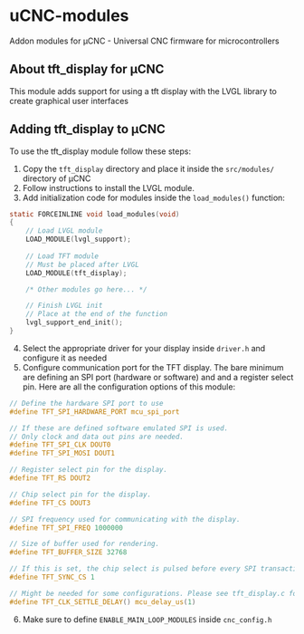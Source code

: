 # uCNC-modules

Addon modules for µCNC - Universal CNC firmware for microcontrollers

## About tft_display for µCNC

This module adds support for using a tft display with the LVGL library to create graphical user interfaces

## Adding tft_display to µCNC

To use the tft_display module follow these steps:

1. Copy the `tft_display` directory and place it inside the `src/modules/` directory of µCNC
2. Follow instructions to install the LVGL module.
3. Add initialization code for modules inside the `load_modules()` function:
```c
static FORCEINLINE void load_modules(void)
{
	// Load LVGL module
	LOAD_MODULE(lvgl_support);
	
	// Load TFT module
	// Must be placed after LVGL
	LOAD_MODULE(tft_display);

	/* Other modules go here... */

	// Finish LVGL init
	// Place at the end of the function
	lvgl_support_end_init();
}
```
4. Select the appropriate driver for your display inside `driver.h` and configure it as needed
5. Configure communication port for the TFT display. The bare minimum are defining an SPI port (hardware or software) and
and a register select pin. Here are all the configuration options of this module:
```c
// Define the hardware SPI port to use
#define TFT_SPI_HARDWARE_PORT mcu_spi_port

// If these are defined software emulated SPI is used.
// Only clock and data out pins are needed.
#define TFT_SPI_CLK DOUT0
#define TFT_SPI_MOSI DOUT1

// Register select pin for the display.
#define TFT_RS DOUT2

// Chip select pin for the display.
#define TFT_CS DOUT3

// SPI frequency used for communicating with the display.
#define TFT_SPI_FREQ 1000000

// Size of buffer used for rendering.
#define TFT_BUFFER_SIZE 32768

// If this is set, the chip select is pulsed before every SPI transaction.
#define TFT_SYNC_CS 1

// Might be needed for some configurations. Please see tft_display.c for more info
#define TFT_CLK_SETTLE_DELAY() mcu_delay_us(1)
```

6. Make sure to define `ENABLE_MAIN_LOOP_MODULES` inside `cnc_config.h`
